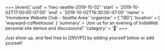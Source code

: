 +++
[event]
'uuid' = 'hwc-seattle-2019-10-02'
'start' = '2019-10-02T17:00:00-07:00'
'end' = '2019-10-02T19:30:00-07:00'
'name' = 'Homebrew Website Club - Seattle Area'
'organizer' = ['TBD']
'location' = [ 'wayward-coffeehouse' ]
'summary' = 'Join us for an evening of IndieWeb personal site demos and discussions!'
'category' = '🌲'
+++

Just show up, and feel free to [[RSVP]] by adding yourself below or add yourself <!--on the [https://dougbeal.com/2019/09/08/homebrew-website-club-seattle-september-18/ indie event] -->
